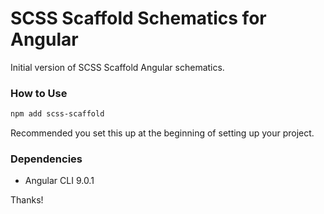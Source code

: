 # SCSS Scaffold Schematics for Angular

Initial version of SCSS Scaffold Angular schematics.


### How to Use

```bash
npm add scss-scaffold
```

Recommended you set this up at the beginning of setting up your project.

### Dependencies

- Angular CLI 9.0.1

Thanks!
 